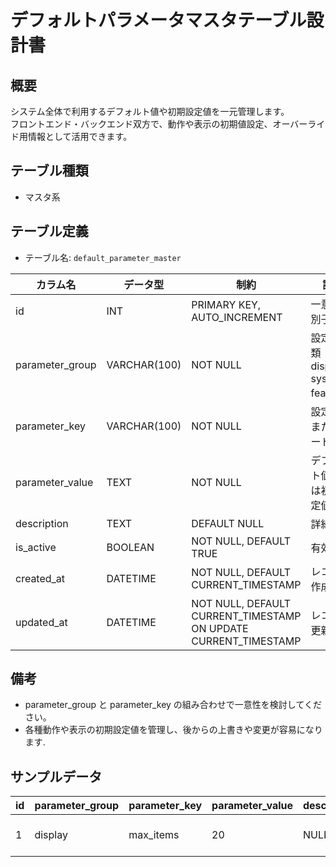 # デフォルトパラメータマスタテーブル設計書

## 概要
システム全体で利用するデフォルト値や初期設定値を一元管理します。  
フロントエンド・バックエンド双方で、動作や表示の初期値設定、オーバーライド用情報として活用できます。

## テーブル種類
- マスタ系

## テーブル定義
- テーブル名: `default_parameter_master`

| カラム名         | データ型      | 制約                                      | 説明                                    |
|------------------|---------------|-------------------------------------------|-----------------------------------------|
| id               | INT           | PRIMARY KEY, AUTO_INCREMENT               | 一意な識別子                            |
| parameter_group  | VARCHAR(100)  | NOT NULL                                  | 設定の分類（例: display, system, feature）|
| parameter_key    | VARCHAR(100)  | NOT NULL                                  | 設定キーまたはコード                     |
| parameter_value  | TEXT          | NOT NULL                                  | デフォルト値または初期設定値              |
| description      | TEXT          | DEFAULT NULL                              | 詳細説明                                |
| is_active        | BOOLEAN       | NOT NULL, DEFAULT TRUE                    | 有効状態                                |
| created_at       | DATETIME      | NOT NULL, DEFAULT CURRENT_TIMESTAMP       | レコード作成日時                        |
| updated_at       | DATETIME      | NOT NULL, DEFAULT CURRENT_TIMESTAMP ON UPDATE CURRENT_TIMESTAMP | レコード更新日時            |

## 備考
- parameter_group と parameter_key の組み合わせで一意性を検討してください。
- 各種動作や表示の初期設定値を管理し、後からの上書きや変更が容易になります.

## サンプルデータ
| id | parameter_group | parameter_key    | parameter_value | description | created_at           | updated_at           |
|----|-----------------|------------------|-----------------|-------------|----------------------|----------------------|
| 1  | display         | max_items        | 20              | NULL        | 2023-10-01 00:00:00  | 2023-10-01 00:00:00  |
